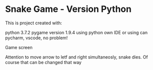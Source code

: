 # Snake Game - Version Python

This is project created with:

python 3.7.2
pygame version 1.9.4
using python own IDE or using can pycharm, vscode, no problem!

Game screen



Attention to move arrow to letf and right simultaneosly, snake dies. Of course that can be changed that way
